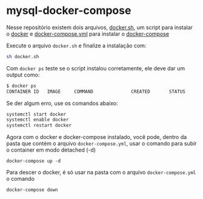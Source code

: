 # mysql-docker-compose

Nesse repositório existem dois arquivos, [docker.sh](docker.sh), um script para instalar o [docker](https://pt.wikipedia.org/wiki/Docker_(software)) e [docker-compose.yml](docker-compose.yml) para instalar o [docker-compose](https://docs.docker.com/compose/)

Execute o arquivo `docker.sh` e finalize a instalação com:
```sh
sh docker.sh
```
Com `docker ps` teste se o script instalou corretamente, ele deve dar um output como:
```sh
$ docker ps  
CONTAINER ID   IMAGE     COMMAND              CREATED       STATUS       PORTS 
```
Se der algum erro, use os comandos abaixo:
```sh
systemctl start docker
systemctl enable docker
systemctl restart docker
```

Agora com o docker e docker-compose instalado, você pode, dentro da pasta que contém o arquivo `docker-compose.yml`, usar o comando para subir o container em modo detached (-d)

```
docker-compose up -d
``` 

Para descer o docker, é só usar na pasta com o arquivo `docker-compose.yml` o comando 
```
docker-compose down
```
